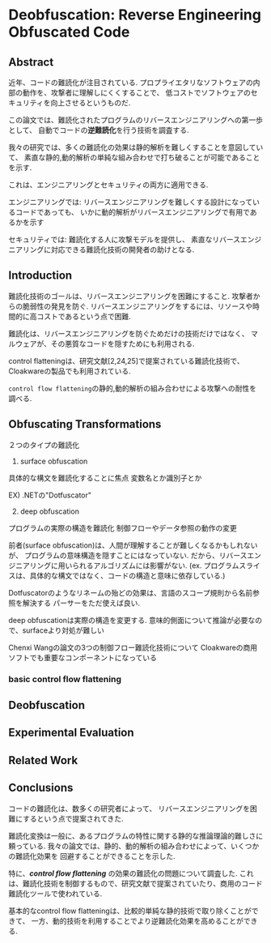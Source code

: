 # Deobfuscation: Reverse Engineering Obfuscated Code

## Abstract

近年、コードの難読化が注目されている.
プロプライエタリなソフトウェアの内部の動作を、攻撃者に理解しにくくすることで、
低コストでソフトウェアのセキュリティを向上させるというものだ.

この論文では、難読化されたプログラムのリバースエンジニアリングへの第一歩として、
自動でコードの**逆難読化**を行う技術を調査する.

我々の研究では、多くの難読化の効果は静的解析を難しくすることを意図していて、
素直な静的,動的解析の単純な組み合わせで打ち破ることが可能であることを示す.

これは、エンジニアリングとセキュリティの両方に適用できる.

エンジニアリングでは:
リバースエンジニアリングを難しくする設計になっているコードであっても、
いかに動的解析がリバースエンジニアリングで有用であるかを示す

セキュリティでは:
難読化する人に攻撃モデルを提供し、
素直なリバースエンジニアリングに対応できる難読化技術の開発者の助けとなる.


## Introduction

難読化技術のゴールは、リバースエンジニアリングを困難にすること.
攻撃者からの脆弱性の発見を防ぐ.
リバースエンジニアリングをするには、リソースや時間的に高コストであるという点で困難.

難読化は、リバースエンジニアリングを防ぐためだけの技術だけではなく、
マルウェアが、その悪質なコードを隠すためにも利用される.

control flatteningは、研究文献[2,24,25]で提案されている難読化技術で、
Cloakwareの製品でも利用されている.

`control flow flattening`の静的,動的解析の組み合わせによる攻撃への耐性を調べる.


## Obfuscating Transformations

２つのタイプの難読化

1. surface obfuscation

具体的な構文を難読化することに焦点
変数名とか識別子とか

EX) .NETの"Dotfuscator"

2. deep obfuscation

プログラムの実際の構造を難読化
制御フローやデータ参照の動作の変更


前者(surface obfuscation)は、人間が理解することが難しくなるかもしれないが、
プログラムの意味構造を隠すことにはなっていない.
だから、リバースエンジニアリングに用いられるアルゴリズムには影響がない.
(ex. プログラムスライスは、具体的な構文ではなく、コードの構造と意味に依存している.)

Dotfuscatorのようなリネームの殆どの効果は、言語のスコープ規則から名前参照を解決する
パーサーをただ使えば良い.

deep obfuscationは実際の構造を変更する.
意味的側面について推論が必要なので、surfaceより対処が難しい

Chenxi Wangの論文の3つの制御フロー難読化技術について
Cloakwareの商用ソフトでも重要なコンポーネントになっている

### basic control flow flattening




## Deobfuscation

## Experimental Evaluation

## Related Work

## Conclusions

コードの難読化は、数多くの研究者によって、
リバースエンジニアリングを困難にするという点で提案されてきた.

難読化変換は一般に、あるプログラムの特性に関する静的な推論理論的難しさに頼っている.
我々の論文では、静的、動的解析の組み合わせによって、いくつかの難読化効果を
回避することができることを示した.

特に、***control flow flattening*** の効果の難読化の問題について調査した.
これは、難読化技術を制御するもので、研究文献で提案されていたり、商用のコード難読化ツールで使われている.

基本的なcontrol flow flatteningは、比較的単純な静的技術で取り除くことができて、
一方、動的技術を利用することでより逆難読化効果を高めることができる.
